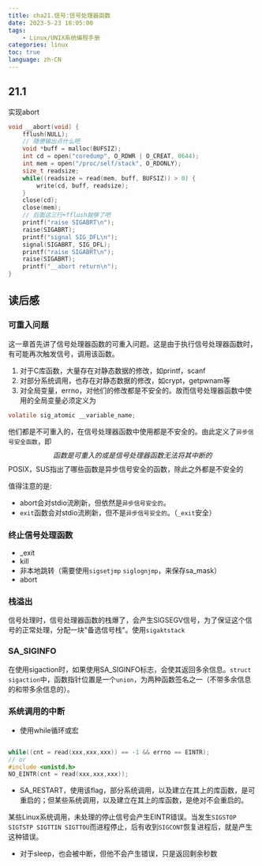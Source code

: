 ```yaml
---
title: cha21.信号:信号处理器函数
date: 2023-5-23 18:05:00
tags: 
    - Linux/UNIX系统编程手册
categories: linux
toc: true
language: zh-CN
---
```


## 21.1
实现abort

```c
void __abort(void) {
    fflush(NULL);
    // 随便输出点什么吧
    void *buff = malloc(BUFSIZ);
    int cd = open("coredump", O_RDWR | O_CREAT, 0644);
    int mem = open("/proc/self/stack", O_RDONLY);
    size_t readsize;
    while((readsize = read(mem, buff, BUFSIZ)) > 0) {
        write(cd, buff, readsize);
    }
    close(cd);
    close(mem);
    // 后面这三行+fflush就够了吧
    printf("raise SIGABRT\n");
    raise(SIGABRT);
    printf("signal SIG_DFL\n");
    signal(SIGABRT, SIG_DFL);
    printf("raise SIGABRT\n");
    raise(SIGABRT);
    printf("__abort return\n");
}
```

## 读后感

### 可重入问题
这一章首先讲了信号处理器函数的可重入问题。这是由于执行信号处理器函数时，有可能再次触发信号，调用该函数。
1. 对于C库函数，大量存在对静态数据的修改，如printf，scanf
2. 对部分系统调用，也存在对静态数据的修改，如crypt，getpwnam等
3. 对全局变量，errno，对他们的修改都是不安全的。故而信号处理器函数中使用的全局变量必须定义为
```c
volatile sig_atomic __variable_name;
```
他们都是不可重入的，在信号处理器函数中使用都是不安全的。由此定义了`异步信号安全函数`，即 $$ 函数是可重入的或是信号处理器函数无法将其中断的 $$
POSIX，SUS指出了哪些函数是异步信号安全的函数，除此之外都是不安全的

值得注意的是:
- abort会对stdio流刷新，但依然是`异步信号安全的`。
- `exit`函数会对stdio流刷新，但不是`异步信号安全的`。（`_exit`安全）

### 终止信号处理函数

- _exit
- kill
- 非本地跳转（需要使用`sigsetjmp` `siglognjmp`，来保存sa_mask）
- abort

### 栈溢出

信号处理时，信号处理器函数的栈爆了，会产生SIGSEGV信号，为了保证这个信号的正常处理，分配一块"备选信号栈"。使用`sigaktstack`

### SA_SIGINFO
在使用sigaction时，如果使用SA_SIGINFO标志，会使其返回多余信息。`struct sigaction`中，函数指针位置是一个`union`，为两种函数签名之一（不带多余信息的和带多余信息的）。

### 系统调用的中断

- 使用while循环或宏

```c

while((cnt = read(xxx,xxx,xxx)) == -1 && errno == EINTR);
// or
#include <unistd.h>
NO_EINTR(cnt = read(xxx,xxx,xxx));
```

- SA_RESTART，使用该flag，部分系统调用，以及建立在其上的库函数，是可重启的；但某些系统调用，以及建立在其上的库函数，是绝对不会重启的。

某些Linux系统调用，未处理的停止信号会产生EINTR错误。当发生`SIGSTOP SIGTSTP SIGTTIN SIGTTOU`而进程停止，后有收到`SIGCONT`恢复进程后，就是产生这种错误。
- 对于sleep，也会被中断，但他不会产生错误，只是返回剩余秒数